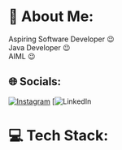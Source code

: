 # 💫 About Me:
Aspiring Software Developer 😉 <br>Java Developer 😉 <br>AIML 😉 <br>


## 🌐 Socials:
[![Instagram](https://img.shields.io/badge/Instagram-%23E4405F.svg?logo=Instagram&logoColor=white)](https://instagram.com/manish_m_madeshia) [![LinkedIn](https://www.linkedin.com/in/manish-madeshia-data-researcher/) 

# 💻 Tech Stack:


<!-- Proudly created with GPRM ( https://gprm.itsvg.in ) -->
